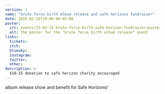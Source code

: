 ```yaml
---
version: 1
name: "brute force birth album release and safe horizons fundraiser"
date: 2025-02-15T19:00:00-05:00
poster:
  src: events/25-02-15-brute-force-birth-safe-horizon-fundraiser/poster.png
  alt: the poster for the "brute force birth album release" event
links:
  tickets:
  itch:
  bluesky:
  instagram:
  twitter:
  other:
description: >
  $10-15 donation to safe horizon charity encouraged
---
```

album release show and benefit for Safe Horizons!